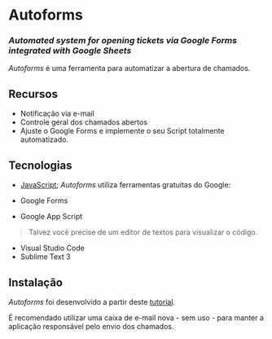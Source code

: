 # Autoforms
### _Automated system for opening tickets via Google Forms integrated with Google Sheets_

_Autoforms_ é uma ferramenta para automatizar a abertura de chamados.
## Recursos
- Notificação via e-mail
- Controle geral dos chamados abertos
- Ajuste o Google Forms e implemente o seu Script totalmente automatizado.

## Tecnologias
- [JavaScript](https://developer.mozilla.org/pt-BR/docs/Web/JavaScript);
_Autoforms_ utiliza ferramentas gratuitas do Google:

- Google Forms
- Google App Script

> Talvez você precise de um editor de textos para visualizar o código.

- Visual Studio Code
- Sublime Text 3

## Instalação

_Autoforms_ foi desenvolvido a partir deste  [tutorial](https://techsch.com/tutorials/create-helpdesk-ticketing-system-google-apps-script).

É recomendado utilizar uma caixa de e-mail nova - sem uso - para manter a aplicação responsável pelo envio dos chamados.
